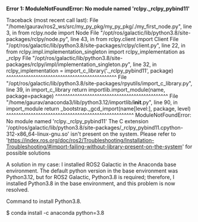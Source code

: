 **Error 1: ModuleNotFoundError: No module named 'rclpy._rclpy_pybind11'**

Traceback (most recent call last):
  File "/home/gaurav/ros2_ws/src/my_py_pkg/my_py_pkg/./my_first_node.py", line 3, in <module>
    from rclpy.node import Node
  File "/opt/ros/galactic/lib/python3.8/site-packages/rclpy/node.py", line 43, in <module>
    from rclpy.client import Client
  File "/opt/ros/galactic/lib/python3.8/site-packages/rclpy/client.py", line 22, in <module>
    from rclpy.impl.implementation_singleton import rclpy_implementation as _rclpy
  File "/opt/ros/galactic/lib/python3.8/site-packages/rclpy/impl/implementation_singleton.py", line 32, in <module>
    rclpy_implementation = import_c_library('._rclpy_pybind11', package)
                           ^^^^^^^^^^^^^^^^^^^^^^^^^^^^^^^^^^^^^^^^^^^^^
  File "/opt/ros/galactic/lib/python3.8/site-packages/rpyutils/import_c_library.py", line 39, in import_c_library
    return importlib.import_module(name, package=package)
           ^^^^^^^^^^^^^^^^^^^^^^^^^^^^^^^^^^^^^^^^^^^^^^
  File "/home/gaurav/anaconda3/lib/python3.12/importlib/__init__.py", line 90, in import_module
    return _bootstrap._gcd_import(name[level:], package, level)
           ^^^^^^^^^^^^^^^^^^^^^^^^^^^^^^^^^^^^^^^^^^^^^^^^^^^^
ModuleNotFoundError: No module named 'rclpy._rclpy_pybind11'
The C extension '/opt/ros/galactic/lib/python3.8/site-packages/_rclpy_pybind11.cpython-312-x86_64-linux-gnu.so' isn't present on the system. Please refer to 'https://index.ros.org/doc/ros2/Troubleshooting/Installation-Troubleshooting/#import-failing-without-library-present-on-the-system' for possible solutions


A solution in my case:
I installed ROS2 Galactic in the Anaconda base environment. The default python version in the base environment was Python3.12, but for ROS2 Galactic, Python3.8 is required; therefore, I installed Python3.8 in the base environment, and this
problem is now resolved.

Command to install Python3.8.

$ conda install -c anaconda python=3.8
